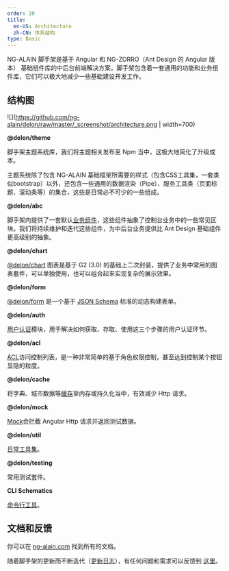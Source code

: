 ```yaml
---
order: 20
title:
  en-US: Architecture
  zh-CN: 体系结构
type: Basic
---
```


NG-ALAIN 脚手架是基于 Angular 和 NG-ZORRO（Ant Design 的 Angular 版本） 基础组件库的中后台前端解决方案。脚手架包含着一套通用的功能和业务组件库，它们可以极大地减少一些基础建设开发工作。

## 结构图

![](https://github.com/ng-alain/delon/raw/master/_screenshot/architecture.png | width=700)

**@delon/theme**

脚手架主题系统库，我们将主题相关发布至 Npm 当中，这极大地简化了升级成本。

主题系统除了包含 NG-ALAIN 基础框架所需要的样式（包含CSS工具集，一套类似bootstrap）以外，还包含一些通用的数据渲染（Pipe）、服务工具类（页面标题、滚动条等）的集合，这些是日常必不可少的一些组成。

**@delon/abc**

脚手架内提供了一套默认[业务组件](/components/)，这些组件抽象了控制台业务中的一些常见区块。我们将持续维护和迭代这些组件，为中后台业务提供比 Ant Design 基础组件更高级别的抽象。

**@delon/chart**

[@delon/chart](/chart) 图表是基于 G2 (3.0) 的基础上二次封装，提供了业务中常用的图表套件，可以单独使用，也可以组合起来实现复杂的展示效果。

**@delon/form**

[@delon/form](/form) 是一个基于 [JSON Schema](http://json-schema.org/) 标准的动态构建表单。

**@delon/auth**

[用户认证](/auth)模块，用于解决如何获取、存取、使用这三个步骤的用户认证环节。

**@delon/acl**

[ACL](/acl)访问控制列表，是一种非常简单的基于角色权限控制，甚至达到控制某个按钮显隐的粒度。

**@delon/cache**

将字典、城市数据等[缓存](/cache)至内存或持久化当中，有效减少 Http 请求。

**@delon/mock**

[Mock](/mock)会拦截 Angular Http 请求并返回测试数据。

**@delon/util**

[日常工具集](/util)。

**@delon/testing**

常用测试套件。

**CLI Schematics**

[命令行工具](/cli)。

## 文档和反馈

你可以在 [ng-alain.com](https://ng-alain.com) 找到所有的文档。

随着脚手架的更新而不断迭代（[更新日志](https://github.com/ng-alain/ng-alain/releases)），有任何问题和需求可以反馈到 [这里](https://github.com/ng-alain/ng-alain/issues)。
